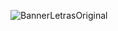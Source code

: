 ![BannerLetrasOriginal](https://user-images.githubusercontent.com/67019763/132403898-4427d63c-973b-4071-93d8-80010fa9fb17.png)



<!---
TheBrodaCoder/TheBrodaCoder is a ✨ special ✨ repository because its `README.md` (this file) appears on your GitHub profile.
You can click the Preview link to take a look at your changes.
--->
